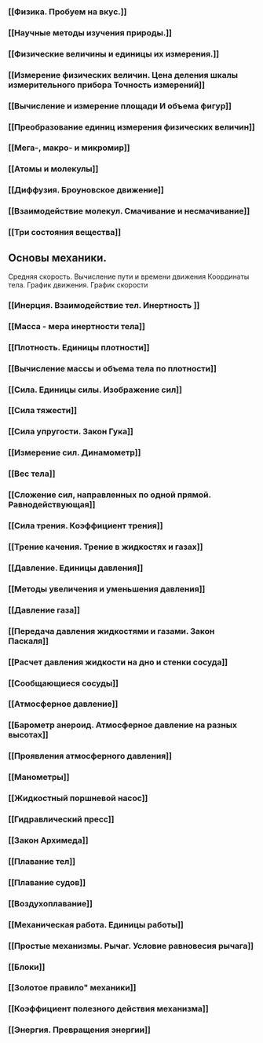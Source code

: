
### [[Физика. Пробуем на вкус.]]
### [[Научные методы изучения природы.]]
### [[Физические величины и единицы их измерения.]]
### [[Измерение физических величин. Цена деления шкалы измерительного прибора Точность измерений]]
### [[Вычисление и измерение площади И объема фигур]]
### [[Преобразование единиц измерения физических величин]]
### [[Мега-, макро- и микромир]]
### [[Атомы и молекулы]]
### [[Диффузия. Броуновское движение]]
### [[Взаимодействие молекул. Смачивание и несмачивание]]
### [[Три состояния вещества]]

## Основы механики.

Средняя скорость. Вычисление пути и времени движения
Координаты тела. График движения. График скорости

### [[Инерция. Взаимодействие тел. Инертность ]]
### [[Масса - мера инертности тела]]
### [[Плотность. Единицы плотности]]

### [[Вычисление массы и объема тела по плотности]]
### [[Сила. Единицы силы. Изображение сил]]
### [[Сила тяжести]]
### [[Сила упругости. Закон Гука]]

### [[Измерение сил. Динамометр]]
### [[Вес тела]]

### [[Сложение сил, направленных по одной прямой. Равнодействующая]]
### [[Сила трения. Коэффициент трения]]
### [[Трение качения. Трение в жидкостях и газах]]
### [[Давление. Единицы давления]]
### [[Методы увеличения и уменьшения давления]]
### [[Давление газа]]
### [[Передача давления жидкостями и газами. Закон Паскаля]]
### [[Расчет давления жидкости на дно и стенки сосуда]]
### [[Сообщающиеся сосуды]]
### [[Атмосферное давление]]

### [[Барометр анероид. Атмосферное давление на разных высотах]]
### [[Проявления атмосферного давления]]
### [[Манометры]]
### [[Жидкостный поршневой насос]]
### [[Гидравлический пресс]]
### [[Закон Архимеда]]
### [[Плавание тел]]
### [[Плавание судов]]
### [[Воздухоплавание]]
### [[Механическая работа. Единицы работы]]
### [[Простые механизмы. Рычаг. Условие равновесия рычага]]
### [[Блоки]]
### [[Золотое правило" механики]]
### [[Коэффициент полезного действия механизма]]
### [[Энергия.  Превращения энергии]]
